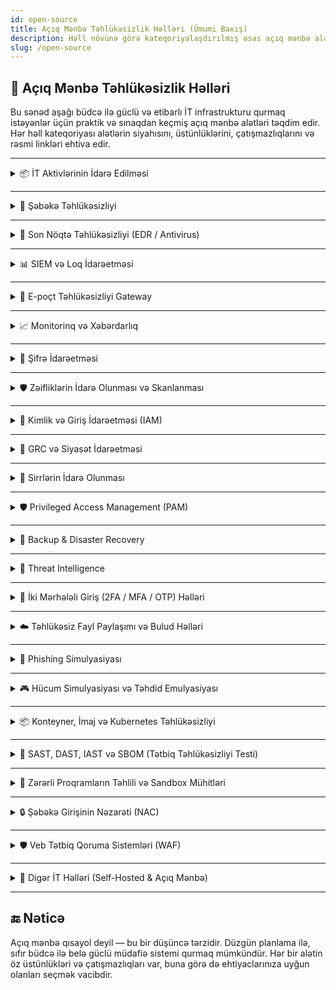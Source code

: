 ```yaml
---
id: open-source
title: Açıq Mənbə Təhlükəsizlik Həlləri (Ümumi Baxış)
description: Həll növünə görə kateqoriyalaşdırılmış əsas açıq mənbə alətlərin siyahısı (gizlənə bilən bölmələrlə).
slug: /open-source
---
```


## 🧩 Açıq Mənbə Təhlükəsizlik Həlləri

Bu sənəd aşağı büdcə ilə güclü və etibarlı İT infrastrukturu qurmaq istəyənlər üçün praktik və sınaqdan keçmiş açıq mənbə alətləri təqdim edir. 
Hər həll kateqoriyası alətlərin siyahısını, üstünlüklərini, çatışmazlıqlarını və rəsmi linkləri ehtiva edir.


---

<details>
<summary>📦 İT Aktivlərinin İdarə Edilməsi</summary>

Avadanlıq, proqram təminatı, lisenziyalar və infrastruktur aktivlərini izləmək üçün alətlər.

### 🥇 1. **GLPI**
> Əhatəli İT aktiv və xidmət idarəetmə platforması.

- ✅ **Üstünlüklər**:
  - Tam ITIL dəstəyi (İnsident, Dəyişiklik, Problem idarəetməsi)
  - Pluginlərlə genişlənə bilir (LDAP, monitorinq, inventar agentləri)
  - Daxili tiket sistemi və CMDB mövcuddur
- ❌ **Çatışmazlıqlar**:
  - İstifadəçi interfeysi bir qədər köhnə görünə bilər
  - İlkin quraşdırma çətin ola bilər
- 🔗 [https://glpi-project.org](https://glpi-project.org)

---

### 🥈 2. **Snipe-IT**
> Yüngül və istifadəçi dostu inventar idarəetmə aləti.

- ✅ **Üstünlüklər**:
  - Müasir və intuitiv interfeys
  - Aktivlərin, lisenziyaların, təhvil-təslimin izlənməsi
  - Kiçik İT komandaları üçün idealdır
- ❌ **Çatışmazlıqlar**:
  - Daxili CMDB funksionallığı yoxdur
  - GLPI ilə müqayisədə məhdud inteqrasiyalar
- 🔗 [https://snipeitapp.com](https://snipeitapp.com)  
  [GitHub Repo](https://github.com/snipe/snipe-it)

---

### 🥉 3. **NetBox**
> Şəbəkələr, rack-lar və IP sahəsinin idarə olunması üçün DCIM vasitəsi.

- ✅ **Üstünlüklər**:
  - Data mərkəzi və şəbəkə infrastrukturunun xəritələndirilməsi üçün idealdır
  - Avtomatlaşdırma üçün güclü REST API
  - IP-lər, VLAN-lar, rack-lar və kabellərin izlənməsi
- ❌ **Çatışmazlıqlar**:
  - Noutbuklar kimi son istifadəçi cihazlarının izlənməsi üçün nəzərdə tutulmayıb
  - Ənənəvi İT-dən çox DevOps/NOC komandalarına uyğundur
- 🔗 [https://netbox.dev](https://netbox.dev)  
  [GitHub Repo](https://github.com/netbox-community/netbox)

</details>

---

<details>
<summary>📡 Şəbəkə Təhlükəsizliyi</summary>

Şəbəkə infrastrukturunu izləmək, filtrləmək və qorumaq üçün alətlər.

### 🥇 1. **OPNsense / pfSense**
> Korporativ səviyyəli funksiyalara malik açıq mənbə firewall və marşrutlaşdırıcı platformaları.

- ✅ **Üstünlüklər**:
  - Tam funksional firewall, IDS/IPS (Suricata), VPN, DHCP, DNS
  - Veb əsaslı idarəetmə paneli, istifadəsi asandır
  - Plugin ekosistemi (ntopng, HAProxy, Sensei və s.)
- ❌ **Çatışmazlıqlar**:
  - Ayrı hardware və ya VM tələb edir
  - Çox kiçik mühitlər üçün artıq ola bilər
- 🔗 [https://opnsense.org](https://opnsense.org)  
  [https://www.pfsense.org](https://www.pfsense.org)

---

### 🥈 2. **Suricata**
> Dərin paket yoxlaması ilə güclü və sürətli IDS/IPS mühərriki.

- ✅ **Üstünlüklər**:
  - Real vaxtda hücum aşkarlanması və qarşısının alınması
  - İmza və anomaliya əsaslı analiz
  - Müstəqil işləyə və ya digər platformalara inteqrasiya oluna bilər (məsələn, OPNsense)
- ❌ **Çatışmazlıqlar**:
  - Əsasən CLI ilə idarə olunur, konfiqurasiya tələb edir
  - Çox sayda loq yaradır – əlavə loq menecmenti tələb edir
- 🔗 [https://suricata.io](https://suricata.io)

---

### 🥉 3. **Zeek (əvvəllər Bro)**
> Qabaqcıl şəbəkə trafik analiz çərçivəsi.

- ✅ **Üstünlüklər**:
  - Protokol səviyyəsində loqlaşdırma və forensik təhlil üçün əladır
  - Akademik və SOC mühitlərində geniş istifadə olunur
  - Ssenari əsaslı genişləndirmə imkanı
- ❌ **Çatışmazlıqlar**:
  - Öyrənməsi çətindir
  - Tam funksional firewall və ya IPS deyil
- 🔗 [https://zeek.org](https://zeek.org)

---

### 🏅 4. **Snort**
> Ən köhnə və populyar şəbəkə əsaslı IDS/IPS sistemlərindən biri.

- ✅ **Üstünlüklər**:
  - Cisco Talos tərəfindən dəstəklənən geniş qayda bazası
  - IDS və ya inline IPS rejimində işləyə bilər
  - Geniş icma dəstəyi və inteqrasiya imkanları
- ❌ **Çatışmazlıqlar**:
  - Multithreading baxımından Suricata qədər güclü deyil
  - Konfiqurasiya və qayda idarəetməsi üçün əlavə səy tələb olunur
- 🔗 [https://www.snort.org](https://www.snort.org)

</details>

---

<details>
<summary>🔐 Son Nöqtə Təhlükəsizliyi (EDR / Antivirus)</summary>

Windows və Linux sistemlərində son nöqtə təhdidlərini izləmək, aşkarlamaq və cavablandırmaq üçün vasitələr.

### 🥇 1. **Wazuh**
> Son nöqtə təhlükəsizliyi və uyğunluq üçün açıq mənbə XDR və SIEM agenti.

- ✅ **Üstünlüklər**:
  - Real vaxtda loq toplanması və anomaliya aşkarlanması
  - Fayl bütövlüyünün izlənməsi (FIM), rootkit aşkarlanması və zəiflik analizi
  - Windows, Linux və macOS sistemləri ilə işləyir
- ❌ **Çatışmazlıqlar**:
  - Tam yığın quraşdırması çətindir (ELK backend istifadə edir)
  - Səs-küyü azaltmaq üçün incə tənzimləmə lazımdır
- 🔗 [https://wazuh.com](https://wazuh.com)

---

### 🥈 2. **OSSEC+**
> Maşın öyrənməsi və threat intelligence ilə təkmilləşdirilmiş OSSEC versiyası.

- ✅ **Üstünlüklər**:
  - ML mühərriki, PKI şifrələmə, ELK inteqrasiyası
  - Real vaxtlı təhdid paylaşımı
  - FIM, zərərli proqram aşkarlanması, aktiv cavab və uyğunluq auditi
- ❌ **Çatışmazlıqlar**:
  - Xüsusiyyətlərə giriş üçün qeydiyyat tələb olunur
  - Wazuh qədər geniş icma dəstəyi yoxdur
- 🔗 [https://www.atomicorp.com/products/ossec/](https://www.atomicorp.com/products/ossec/)

---

### 🥉 3. **OSSEC**
> Yüngül, host əsaslı hücum aşkarlama sistemi (HIDS).

- ✅ **Üstünlüklər**:
  - Fayl bütövlüyünün yoxlanması, loq analizi, rootkit aşkarlanması
  - Linux, Windows, BSD sistemlərində işləyir
  - Çox yüngül və sabitdir
- ❌ **Çatışmazlıqlar**:
  - Quraşdırılmış veb interfeysi yoxdur
  - Təhdid paylaşımı və ML funksiyaları yoxdur
- 🔗 [https://www.ossec.net](https://www.ossec.net)

</details>


---


<details>
<summary>📊 SIEM və Loq İdarəetməsi</summary>

Loqların toplanması, analizi və təhlükəsizlik/uyğunluq məqsədilə cavablandırılması üçün həllər.

### 🥇 1. **ELK Yığını (Elasticsearch, Logstash, Kibana)**
> Mərkəzləşdirilmiş loq idarəetməsi və SIEM üçün sənaye standartı olan açıq mənbə yığım.

- ✅ **Üstünlüklər**:
  - Güclü axtarış, filtr və vizuallaşdırma imkanları (Kibana)
  - Logstash və Beats ilə çevik loq toplama və emal
  - Təhlükəsizlik əməliyyat mərkəzlərində (SOC) geniş istifadə olunur
- ❌ **Çatışmazlıqlar**:
  - Resurs tələbkardır (rahat işləməsi üçün 8GB+ RAM lazımdır)
  - Böyük loq həcmləri üçün tənzimləmə və miqyaslama tələb edir
- 🔗 [https://www.elastic.co/what-is/elk-stack](https://www.elastic.co/what-is/elk-stack)

---

### 🥈 2. **Wazuh**
> ELK yığını əsasında qurulmuş açıq mənbə XDR və SIEM platforması.

- ✅ **Üstünlüklər**:
  - Mərkəzləşdirilmiş loq toplanması, analizi və xəbərdarlıqlar
  - Hazır tablolardan, qaydalardan və təhlükə aşkarlanmasından ibarətdir
  - Endpoint monitorinqi ilə SIEM funksionallığını birləşdirir
- ❌ **Çatışmazlıqlar**:
  - Elasticsearch backend tələb edir (resurs baxımından ağır)
  - Qayda tənzimləməsi və yalnış pozitivlərlə işləmə tələb edir
- 🔗 [https://wazuh.com](https://wazuh.com)

---

### 🥉 3. **OSSEC+**
> ELK, maşın öyrənməsi və təhdid paylaşımı ilə təkmilləşdirilmiş OSSEC versiyası.

- ✅ **Üstünlüklər**:
  - Anomaliya aşkarlanması üçün ML (maşın öyrənməsi)
  - Real vaxtlı təhlükə paylaşımı
  - ELK yığını, PKI şifrələmə və FIM daxildir
- ❌ **Çatışmazlıqlar**:
  - OSSEC+ xüsusiyyətlərinə çıxış üçün qeydiyyat tələb olunur
  - Wazuh və ya ELK qədər geniş icması yoxdur
- 🔗 [https://www.atomicorp.com/products/ossec/](https://www.atomicorp.com/products/ossec/)

</details>


---
<details>
<summary>📩 E-poçt Təhlükəsizliyi Gateway</summary>

Spam, phishing və zərərli proqramlara qarşı daxil olan/çıxan e-poçt trafikini qorumaq üçün həllər.

### 🥇 1. **Rspamd**
> Yüksək performanslı spam filtrləmə sistemi, e-poçt gateway kimi istifadə oluna bilər.

- ✅ **Üstünlüklər**:
  - Sürətli və yüngül (C dili ilə yazılıb, asinxron işləyir)
  - DNSBL, SPF, DKIM, DMARC, fuzzy uyğunluq dəstəyi
  - Veb interfeysi və Redis dəstəyi
- ❌ **Çatışmazlıqlar**:
  - Xarici MTA inteqrasiyası tələb edir (məsələn, Postfix)
  - Genişləndirilmiş konfiqurasiya mürəkkəb ola bilər
- 🔗 [https://rspamd.com](https://rspamd.com)

---

### 🥈 2. **Mailcow**
> Spam və virus əleyhinə funksiyalarla tam e-poçt server paketi. Postfix, Dovecot, Rspamd və ClamAV dəstəyi mövcuddur.

- ✅ **Üstünlüklər**:
  - Hər şey daxil mail server + təhlükəsizlik yığını
  - Docker əsaslı, asan yerləşdirmə
  - Veb interfeys, Let's Encrypt, 2FA dəstəyi
- ❌ **Çatışmazlıqlar**:
  - Sadəcə gateway deyil, tam mail serverdir
  - Ayrı alətlərə nisbətən daha ağırdır
- 🔗 [https://mailcow.email](https://mailcow.email)

---

### 🥉 3. **Proxmox Mail Gateway**
> Korporativ səviyyəli e-poçt təhlükəsizliyi cihazı (açıq mənbə versiyası mövcuddur).

- ✅ **Üstünlüklər**:
  - Güclü veb interfeys (GUI)
  - SpamAssassin və ClamAV inteqrasiyası
  - Qayda əsaslı filtrləmə və karantin funksiyası
- ❌ **Çatışmazlıqlar**:
  - Açıq mənbə versiyası bəzi kommersiya funksiyalarını əhatə etmir
  - Ayrı SMTP infrastrukturuna ehtiyac var
- 🔗 [https://www.proxmox.com/en/proxmox-mail-gateway](https://www.proxmox.com/en/proxmox-mail-gateway)

</details>

---

<details>
<summary>📈 Monitorinq və Xəbərdarlıq</summary>

İnfrastrukturun monitorinqi, sistem sağlamlığının təhlili və real vaxt xəbərdarlıqları üçün ən yaxşı açıq mənbə vasitələr.

### 🥇 1. **Zabbix**
> Korporativ səviyyəli tam monitorinq platforması.

- ✅ **Üstünlüklər**:
  - Serverlər, şəbəkə cihazları, VM-lər və xidmətlərin monitorinqi
  - SNMP, traps, agent və agentsiz monitorinq dəstəyi
  - Qarmaşıq xəbərdarlıq qaydaları və eskalasiya funksiyaları
- ❌ **Çatışmazlıqlar**:
  - İlkin quraşdırma və konfiqurasiya mürəkkəbdir
  - UI daha müasir alətlərlə müqayisədə köhnəlmiş görünə bilər
- 🔗 [https://www.zabbix.com](https://www.zabbix.com)

---

### 🥈 2. **Prometheus + Grafana**
> Bulud-native metrik əsaslı monitorinq, zəngin dashboard və xəbərdarlıqlar.

- ✅ **Üstünlüklər**:
  - Güclü PromQL sorğu dili
  - Grafana ilə fərdi dashboardlar yaratmaq
  - Alertmanager ilə çevik bildirişlər
- ❌ **Çatışmazlıqlar**:
  - Yalnız zaman seriyalı metriklərə fokuslanıb (loq yoxdur)
  - Prometheus arxitekturasını başa düşmək tələb olunur
- 🔗 [https://prometheus.io](https://prometheus.io)  
  [https://grafana.com](https://grafana.com)

---

### 🥉 3. **Uptime Kuma**
> Sadə, öz host edilə bilən uptime monitorinq aləti və xəbərdarlıqlar.

- ✅ **Üstünlüklər**:
  - Asan quraşdırma (Docker və ya standalone)
  - Telegram, Slack, Discord, Email və s. bildirişlər
  - HTTP(s), TCP, DNS, Ping (ICMP) dəstəyi
- ❌ **Çatışmazlıqlar**:
  - Yalnız əlçatanlığı yoxlayır, sistem metrikləri yoxdur
  - Zabbix/Prometheus ilə müqayisədə məhdud inteqrasiyalar
- 🔗 [https://github.com/louislam/uptime-kuma](https://github.com/louislam/uptime-kuma)

</details>


---


<details>
<summary>🔐 Şifrə İdarəetməsi</summary>

Şifrələrin, API açarlarının və gizli məlumatların təhlükəsiz saxlanması və idarə olunması üçün açıq mənbə vasitələr — fərdi və təşkilati istifadə üçün host edilə bilən həllər.

### 🥇 1. **Vaultwarden** (Bitwarden ilə uyğun)
> Rəsmi Bitwarden müştəriləri ilə uyğun olan yüngül, öz host edilə bilən şifrə serveri.

- ✅ **Üstünlüklər**:
  - Brauzer/mobil tətbiqləri, təşkilatlar, vault-ları dəstəkləyir
  - Minimum resurs istifadəsi, Docker ilə quraşdırılır
  - 2FA, TOTP, admin paneli, istifadəçi/qrup dəstəyi
- ❌ **Çatışmazlıqlar**:
  - İcma tərəfindən idarə olunur, rəsmi dəstək yoxdur
  - Bitwarden-in bəzi premium funksiyaları yoxdur
- 🔗 [https://github.com/dani-garcia/vaultwarden](https://github.com/dani-garcia/vaultwarden)

---

### 🥈 2. **Passbolt**
> Əməkdaşlıq və paylaşım üçün qurulmuş GPG əsaslı komandalar üçün şifrə meneceri.

- ✅ **Üstünlüklər**:
  - Komanda əsaslı istifadə üçün nəzərdə tutulub
  - Təhlükəsiz GPG şifrələmə
  - Brauzer uzantısı, istifadəçi/qrup rolları, audit jurnalları
- ❌ **Çatışmazlıqlar**:
  - Quraşdırma mürəkkəbdir (PHP + GPG + MySQL)
  - Mobil və offline giriş hələ məhduddur
- 🔗 [https://www.passbolt.com](https://www.passbolt.com)

---

### 🥉 3. **Psono**
> Güclü API dəstəyi və şifrələmə ilə korporativ səviyyəli şifrə meneceri.

- ✅ **Üstünlüklər**:
  - Çoxistifadəçi, çoxtenantlı, şifrəli paylaşım
  - LDAP, REST API, Docker əsaslı yerləşdirmə
  - Fayl sirrləri və giriş nəzarəti dəstəyi
- ❌ **Çatışmazlıqlar**:
  - İstifadəçi interfeysi digər alətlərlə müqayisədə daha az intuitivdir
  - Korporativ funksiyalar üçün lisenziya tələb oluna bilər
- 🔗 [https://psono.com](https://psono.com)

</details>

---

<details>
<summary>🛡️ Zəifliklərin İdarə Olunması və Skanlanması</summary>

İnfrastruktur, son nöqtələr və veb tətbiqlərdəki zəiflikləri aşkarlamaq, qiymətləndirmək və idarə etmək üçün vasitələr.

---

### 🥇 1. **OpenVAS / Greenbone Community Edition**
> Greenbone tərəfindən dəstəklənən ən tam açıq mənbə zəiflik skanerlərindən biri.

- ✅ **Üstünlüklər**:
  - 100K+ zəiflik testlərini ehtiva edən böyük test bazası
  - Tam infrastruktur skanlaması (serverlər, routerlər, şəbəkə cihazları)
  - Veb əsaslı dashboard (GVM), rol əsaslı giriş nəzarəti
  - Mütəmadi yenilənmələr və skan siyasətlərinin fərdiləşdirilməsi
- ❌ **Çatışmazlıqlar**:
  - Quraşdırması mürəkkəbdir, xüsusilə Debian olmayan sistemlərdə
  - Yaxşı hardware resursları tələb edir
  - Veb tətbiq skanlaması məhduddur
- 🔗 [https://www.greenbone.net/en/community-edition](https://www.greenbone.net/en/community-edition)

---

### 🥈 2. **Nessus Essentials**
> Tenable tərəfindən hazırlanmış populyar zəiflik skaneri — 16 IP-yə qədər pulsuz.

- ✅ **Üstünlüklər**:
  - İntuitiv GUI və istifadəsi asandır
  - Plugin yenilənmələri (CVE, CVSS, risk balları)
  - Çoxsaylı skan şablonları (xarici, veb, uyğunluq və s.)
  - Kiçik mühitlər və təlim laboratoriyaları üçün idealdır
- ❌ **Çatışmazlıqlar**:
  - Tam açıq mənbə deyil (qapalı kodlu pulsuz versiyadır)
  - Essentials versiyasından istifadə üçün qeydiyyat tələb olunur
- 🔗 [https://www.tenable.com/products/nessus/nessus-essentials](https://www.tenable.com/products/nessus/nessus-essentials)

---

### 🥉 3. **Faraday Community Edition**
> Çoxsaylı skanerlərin nəticələrini toplayan zəiflik idarəetmə platforması.

- ✅ **Üstünlüklər**:
  - OpenVAS, Nmap, Burp, Nikto və s. nəticələri mərkəzləşdirir
  - Risk əsaslı dashboard-lar və tagging sistemi
  - Tapıntıların izlənməsi və düzəldilməsi üçün komandalar üçün uyğundur
- ❌ **Çatışmazlıqlar**:
  - Community versiyasında hesabat və avtomatlaşdırma yoxdur
  - Sadə skanerlərlə müqayisədə daha ağırdır
- 🔗 [https://github.com/infobyte/faraday](https://github.com/infobyte/faraday)

---

### 🌐 4. **OWASP ZAP (Zed Attack Proxy)**
> Veb tətbiqlər üçün tam funksiyalı dinamik təhlükəsizlik test aləti (DAST).

- ✅ **Üstünlüklər**:
  - Proxy əsaslı veb tətbiq skanlaması
  - XSS, SQLi, CSRF, təhlükəli başlıqlar və s. aşkarlanması
  - Aktiv/passiv skan rejimi, fuzzing və spidering funksiyası
- ❌ **Çatışmazlıqlar**:
  - Yalnız veb hədəflər üçün uyğundur (infrastruktur deyil)
  - Ən yaxşı nəticə üçün əllə konfiqurasiya tələb oluna bilər
- 🔗 [https://www.zaproxy.org](https://www.zaproxy.org)

---

### ⚡ 5. **Nuclei**
> YAML şablonları ilə ildırım sürətli veb skanlama çərçivəsi.

- ✅ **Üstünlüklər**:
  - Bug bounty və avtomatlaşdırma (CI/CD) üçün idealdır
  - CVE, səhv konfiqurasiya, takeover və s. üçün böyük şablon kitabxanası
  - Asanlıqla fərdiləşdirilə və CLI ilə skriptləşdirilə bilər
- ❌ **Çatışmazlıqlar**:
  - GUI yoxdur
  - İnfrastruktur və OS zəifliklərini skan etmir
- 🔗 [https://github.com/projectdiscovery/nuclei](https://github.com/projectdiscovery/nuclei)

---

### 🧪 6. **Nikto**
> Tanınmış problemlər və səhv konfiqurasiyalar üçün yüngül veb server skaneri.

- ✅ **Üstünlüklər**:
  - Hər Linux sistemində asanlıqla işləyir
  - Köhnəlmiş server proqram təminatı, təhlükəli fayllar, zəif başlıqlar aşkarlanır
- ❌ **Çatışmazlıqlar**:
  - Köhnə interfeys, dashboard yoxdur
  - Yeni alətlərlə müqayisədə daha çox yanlış pozitiv verir
- 🔗 [https://github.com/sullo/nikto](https://github.com/sullo/nikto)

---

### 🧠 7. **OWASP Amass**
> Aktivlərin aşkar edilməsi və xarici hücum səthinin xəritələndirilməsi vasitəsi.

- ✅ **Üstünlüklər**:
  - Subdomain tapılması, DNS bruteforce, passiv rekonstruksiya
  - Qrafik çıxış və inteqrasiyalarla uyğunluq
- ❌ **Çatışmazlıqlar**:
  - Zəiflikləri skanlamır — yalnız aktivləri aşkarlayır
  - Yalnız CLI əsaslıdır
- 🔗 [https://owasp.org/www-project-amass](https://owasp.org/www-project-amass)

</details>


---


<details>
<summary>🔐 Kimlik və Giriş İdarəetməsi (IAM)</summary>

Doğrulama (authentication), SSO və təhlükəsiz identifikasiya prosesləri üçün istifadə olunan açıq mənbə kimlik təminatçıları və giriş idarəetmə alətləri.

### 🥇 1. **Keycloak**
> Red Hat tərəfindən hazırlanmış korporativ səviyyəli IAM platforması.

- ✅ **Üstünlüklər**:
  - SSO, OAuth2, OpenID Connect, LDAP, SCIM, MFA tam dəstəyi
  - RBAC, müştəri tətbiq idarəetməsi, identifikasiya ötürməsi (brokering)
  - Admin interfeysi və CLI alətləri mövcuddur
- ❌ **Çatışmazlıqlar**:
  - Ağır sistemdir (Java əsaslı), quraşdırması mürəkkəbdir
  - Kiçik miqyaslı istifadə üçün həddən artıq ola bilər
- 🔗 [https://www.keycloak.org](https://www.keycloak.org)

---

### 🥈 2. **Authentik**
> Python ilə yazılmış yüngül və müasir IAM platforması.

- ✅ **Üstünlüklər**:
  - OAuth2, SAML, LDAP, SCIM, WebAuthn dəstəyi
  - Təmiz admin interfeysi, Docker ilə asan quraşdırma
  - Öz host edilən mühitlər və komandalar üçün əladır
- ❌ **Çatışmazlıqlar**:
  - Keycloak ilə müqayisədə daha kiçik ekosistemə malikdir
  - İrəli səviyyəli istifadələrdə daha az detallı nəzarət
- 🔗 [https://goauthentik.io](https://goauthentik.io)

---

### 🥉 3. **Ory Stack** (Kratos, Hydra, Keto)
> API-yönümlü modulyar IAM çərçivəsi.

- ✅ **Üstünlüklər**:
  - Ayrı-ayrı komponentlər: Identity (Kratos), OAuth2 (Hydra), RBAC (Keto)
  - Ölçülə biləndir, mikroxidmətlər və UI-siz (headless) tətbiqlər üçün uyğundur
  - Go ilə yazılıb, müasir REST API-ləri ilə təmin olunub
- ❌ **Çatışmazlıqlar**:
  - Öyrənmək çətindir
  - Daxili UI yoxdur (yalnız headless rejim)
- 🔗 [https://www.ory.sh](https://www.ory.sh)

</details>

---

<details>
<summary>🧭 GRC və Siyasət İdarəetməsi</summary>

Təşkilatların idarəetmə, risk qiymətləndirmələri, uyğunluq tələbləri və təhlükəsizlik siyasətlərini idarə etməsinə kömək edən açıq mənbə vasitələr.

### 🥇 1. **CISO Assistant (Community Edition)**
> 80-dən çox çərçivəni dəstəkləyən əhatəli GRC platforması.

- ✅ **Üstünlüklər**:
  - Risk, AppSec, Uyğunluq/Audit İdarəetməsi və Məxfilik sahələrini əhatə edir
  - NIST CSF, ISO 27001, SOC2, CIS, PCI DSS, GDPR, HIPAA və s. çərçivələri dəstəkləyir
  - Avtomatik xəritələmə, çoxdilli dəstək, müasir UI
  - Django və SvelteKit ilə qurulub; Docker ilə yerləşdirmə
- ❌ **Çatışmazlıqlar**:
  - Bəzi təkmil funksiyalar yalnız kommersiya versiyalarında mövcuddur
  - Yeni başlayanlar üçün öyrənməsi çətin ola bilər
- 🔗 [https://github.com/intuitem/ciso-assistant-community](https://github.com/intuitem/ciso-assistant-community)

---

### 🥈 2. **Eramba (Community Edition)**
> Pulsuz community versiyası olan korporativ səviyyəli GRC platforması.

- ✅ **Üstünlüklər**:
  - Risk qiymətləndirməsi, siyasət nəzərdən keçirmə, uyğunluq xəritələndirməsi
  - Audit prosesləri, maarifləndirmə proqramları
  - Fərdi nəzarətlər və hesabatlar
- ❌ **Çatışmazlıqlar**:
  - Community versiyada bəzi avtomatlaşdırma funksiyaları yoxdur
  - İstifadəçi interfeysi bir qədər köhnədir
- 🔗 [https://www.eramba.org](https://www.eramba.org)

---

### 🥉 3. **OpenGRC / OpenControl**
> Nəzarətlərin və uyğunluğun sənədləşdirilməsi üçün yüngül çərçivə.

- ✅ **Üstünlüklər**:
  - Markdown/YAML əsaslı sənədləşdirmə
  - Versiya nəzarəti (Git) ilə yaxşı inteqrasiya olunur
  - Müasir DevSecOps proseslərində istifadə olunur
- ❌ **Çatışmazlıqlar**:
  - Tam platforma və ya dashboard deyil
  - UI yoxdur — əsasən mühəndis və uyğunluq komandaları üçün nəzərdə tutulub
- 🔗 [https://open-control.org](https://open-control.org)

---

### 🏅 4. **Gapps**
> Müxtəlif çərçivələrə qarşı uyğunluq üzrə irəliləyişin izlənməsinə fokuslanan təhlükəsizlik platforması.

- ✅ **Üstünlüklər**:
  - SOC2, NIST CSF, ISO27001, HIPAA və s. çərçivələrini dəstəkləyir
  - Nəzarət izləmə, siyasət idarəetməsi və vendor sorğuları funksiyaları
  - Docker əsaslı yerləşdirmə, istifadəçi dostu interfeys
- ❌ **Çatışmazlıqlar**:
  - Hal-hazırda Alpha mərhələsindədir — istehsalatda istifadə üçün tövsiyə olunmur
  - Digər vasitələrlə müqayisədə icma dəstəyi azdır
- 🔗 [https://github.com/bmarsh9/gapps](https://github.com/bmarsh9/gapps)

</details>

---

<details>
<summary>🔐 Sirrlərin İdarə Olunması</summary>

İnfrastruktur, DevOps və istehsal mühitlərində şifrə, API açarı, sertifikat kimi gizli məlumatların təhlükəsiz saxlanması, idarə olunması və əldə edilməsi üçün vasitələr.

### 🥇 1. **HashiCorp Vault**
> Ətraflı giriş nəzarəti ilə sirrlərin saxlanması və əldə olunması üçün sənaye standartı vasitə.

- ✅ **Üstünlüklər**:
  - Dinamik sirrlər, icarələr, geri çağırma funksiyaları
  - Kimlik əsaslı giriş, audit jurnalları
  - K/V, AWS, verilənlər bazaları, SSH sirrləri dəstəklənir
  - CLI, API və UI mövcuddur
- ❌ **Çatışmazlıqlar**:
  - İlkin quraşdırma mürəkkəbdir
  - Yaxşı infrastruktur planlaşdırması tələb olunur
- 🔗 [https://www.vaultproject.io](https://www.vaultproject.io)

---

### 🥈 2. **Infisical**
> Müasir interfeysli və developer dostu açıq mənbə sirr idarəetmə platforması.

- ✅ **Üstünlüklər**:
  - Sirrlərin versiyalaşdırılması, rotasiyası və zaman nöqtəsi üzrə bərpası
  - GitHub, Vercel, AWS, Terraform, Ansible ilə inteqrasiya
  - Kubernetes operatoru və CLI dəstəyi
  - Daxili PKI və SSH sertifikat idarəetməsi
  - Öz host edilə bilən, MIT lisenziyası ilə
- ❌ **Çatışmazlıqlar**:
  - Bəzi enterprise funksiyalar ödənişlidir
- 🔗 [https://infisical.com](https://infisical.com)

---

### 🥉 3. **CyberArk Conjur (Open Source)**
> DevOps və konteyner mühitləri üçün nəzərdə tutulmuş korporativ səviyyəli sirr meneceri.

- ✅ **Üstünlüklər**:
  - Ətraflı RBAC və siyasət nəzarəti
  - Güclü Kubernetes və CI/CD inteqrasiyası
  - REST API-lər və təhlükəsiz auditi dəstəkləyir
- ❌ **Çatışmazlıqlar**:
  - Sənədləşdirməsi həcmli və qarışıq ola bilər
  - Aktiv icması var, lakin Vault qədər deyil
- 🔗 [https://www.conjur.org](https://www.conjur.org)

</details>


---


<details>
<summary>🛡️ Privileged Access Management (PAM)</summary>

Privileged Access Management (PAM) tools are designed to control, monitor, and audit the access of users with elevated (admin/root) privileges. These tools help reduce attack surface, enforce access control, and meet compliance requirements.

---

### 🥇 1. **Teleport**
> Modern, open-source Zero Trust PAM for SSH, Kubernetes, RDP, and databases.

- ✅ **Pros**:
  - Role-based access (RBAC), session recording, audit logs
  - Supports certificate-based short-lived access tokens
  - Works with Kubernetes, DBs, apps, SSH/RDP
  - SSO integration (OIDC, SAML, GitHub, Okta, etc.)
- ❌ **Cons**:
  - Some enterprise features are paid
  - Requires infrastructure planning
- 🔗 [https://goteleport.com](https://goteleport.com)

---

### 🥈 2. **JumpServer**
> Fully open-source PAM platform built for enterprise environments.

- ✅ **Pros**:
  - Supports SSH, RDP, K8s, DB, WebApps
  - Web UI for access requests, session recording, and auditing
  - LDAP/AD integration, RBAC, MFA, and asset management
- ❌ **Cons**:
  - UI is mostly in Chinese by default (can be translated)
  - Heavier setup compared to lightweight solutions
- 🔗 [https://www.jumpserver.org](https://www.jumpserver.org)

---

### 🥉 3. **Pritunl Zero**
> Zero Trust Access Gateway with focus on SSH and web apps.

- ✅ **Pros**:
  - Simple reverse proxy model with strong authentication
  - Certificate-based SSH access with web login approval
  - LDAP and SSO integration support
- ❌ **Cons**:
  - Less feature-rich compared to full PAM platforms
  - Mainly focused on HTTP and SSH, lacks full vault or session granularity
- 🔗 [https://pritunl.com/zero](https://pritunl.com/zero)

</details>


---


<details>
<summary>💾 Backup & Disaster Recovery</summary>

Open-source tools to back up data, systems, and virtual environments securely with options for incremental backups, deduplication, and remote/offsite recovery.

---

### 🥇 1. **UrBackup**
> Client/Server-based easy-to-use backup system for images and files.

- ✅ **Pros**:
  - Supports both **image-level** and **file-level** backups
  - Web interface for managing clients and scheduling
  - Works on Windows, Linux, macOS
  - Incremental backups, deduplication, compression
- ❌ **Cons**:
  - Not designed for enterprise multi-tenant environments
- 🔗 [https://www.urbackup.org](https://www.urbackup.org)

---

### 🥈 2. **BorgBackup (Borg)**
> Deduplicating, encrypted backup program for Linux/Unix systems.

- ✅ **Pros**:
  - Secure backups with built-in encryption
  - Excellent deduplication and compression
  - CLI-driven, great for scripting and automation
- ❌ **Cons**:
  - No native web UI (community-built frontends available)
  - Focused mainly on advanced users (DevOps, sysadmins)
- 🔗 [https://www.borgbackup.org](https://www.borgbackup.org)

---

### 🥉 3. **Restic**
> Fast, secure, and efficient backup tool written in Go.

- ✅ **Pros**:
  - Cross-platform support (Linux, macOS, Windows)
  - Snapshot-based, versioned backups
  - Encrypted, deduplicated, simple CLI
- ❌ **Cons**:
  - Does not support image/system-level backups (file-level only)
- 🔗 [https://restic.net](https://restic.net)

</details>


---


<details>
<summary>🧠 Threat Intelligence</summary>

Open-source threat intelligence platforms help collect, analyze, and share indicators of compromise (IOCs), threat actor data, and TTPs (Tactics, Techniques, and Procedures). These tools improve situational awareness and enable proactive defense.

---

### 🥇 1. **OpenCTI**
> Cyber threat intelligence platform with structured data, ATT&CK support, and API-driven automation.

- ✅ **Pros**:
  - Full support for **MITRE ATT&CK** framework
  - Advanced data modeling and relationship mapping
  - REST API and connector-based architecture for automation
  - Supports STIX 2.1 and TAXII protocols
- ❌ **Cons**:
  - Complex deployment (requires Elasticsearch, Redis, RabbitMQ)
  - Can be resource-intensive
- 🔗 [https://www.opencti.io](https://www.opencti.io)

---

### 🥈 2. **MISP (Malware Information Sharing Platform)**
> Open-source platform to share, store, and correlate IOCs and threat information.

- ✅ **Pros**:
  - Built-in support for **IOC correlation and enrichment**
  - Extensive sharing capabilities (MISP-to-MISP sync)
  - Community-driven with many integrations (OSINT feeds, etc.)
- ❌ **Cons**:
  - UI is less modern compared to newer platforms
  - Configuration may be time-consuming for advanced use cases
- 🔗 [https://www.misp-project.org](https://www.misp-project.org)

---

### 🥉 3. **YETI (Your Everyday Threat Intelligence)**
> Lightweight threat intelligence platform to track indicators, actors, and malware.

- ✅ **Pros**:
  - Easy to deploy and manage
  - Includes integrations for enrichment (e.g., VirusTotal, MISP)
  - Visualizes relationships between observables and threats
- ❌ **Cons**:
  - Smaller community and slower development
  - Fewer enterprise features compared to OpenCTI or MISP
- 🔗 [https://github.com/yeti-platform/yeti](https://github.com/yeti-platform/yeti)

</details>


---


<details>
<summary>🔐 İki Mərhələli Giriş (2FA / MFA / OTP) Həlləri</summary>

Çoxmərhələli identifikasiya (MFA) alətləri giriş təhlükəsizliyini artırmaq üçün əlavə təsdiqləmə mərhələləri tələb edir (vaxta əsaslanan OTP-lər, push bildirişlər və ya biometrik yoxlamalar). Bu açıq mənbə vasitələr tətbiqləriniz və infrastrukturunuz üçün təhlükəsiz MFA imkanları təqdim edir.

---

### 🥇 1. **Authelia**
> 2FA, SSO və təhlükəsiz giriş nəzarəti təqdim edən açıq mənbə autentifikasiya və avtorizasiya serveri.

- ✅ **Üstünlüklər**:
  - Tam funksional MFA dəstəyi (TOTP, Duo, WebAuthn)
  - NGINX, Traefik kimi reverse proxy-lərlə uyğundur
  - LDAP, SAML və OpenID Connect (OIDC) inteqrasiyası
  - İstifadəçi portalı vasitəsilə 2FA qeydiyyatı və bərpa
- ❌ **Çatışmazlıqlar**:
  - YAML əsaslı ilkin konfiqurasiya və reverse proxy tələbi
  - Daha çox DevOps və adminlər üçün uyğundur
- 🔗 [https://www.authelia.com](https://www.authelia.com)

---

### 🥈 2. **PrivacyIDEA**
> OTP tokenləri, push əsaslı MFA və müxtəlif inteqrasiyaları dəstəkləyən çevik autentifikasiya sistemi.

- ✅ **Üstünlüklər**:
  - TOTP, HOTP, U2F, Push və digər token növləri dəstəklənir
  - FreeRADIUS, SAML, LDAP və s. ilə inteqrasiya
  - Admin və istifadəçi üçün veb interfeyslər
  - Korporativ mühitlər üçün uyğundur
- ❌ **Çatışmazlıqlar**:
  - Python mühiti və əlavə komponentlər (məs. RADIUS server) tələb edir
- 🔗 [https://www.privacyidea.org](https://www.privacyidea.org)

---

### 🥉 3. **Keycloak**
> Daxili MFA dəstəyi olan identifikasiya və giriş idarəetmə həlli.

- ✅ **Üstünlüklər**:
  - TOTP əsaslı 2FA üçün daxili dəstək
  - SSO, Identity Brokering və RBAC imkanları
  - Xüsusi autentifikasiya axınları ilə genişləndirilə bilər
- ❌ **Çatışmazlıqlar**:
  - Java əsaslı, resurs tələb edən və kompleks interfeys
- 🔗 [https://www.keycloak.org](https://www.keycloak.org)

</details>

---

<details>
<summary>☁️ Təhlükəsiz Fayl Paylaşımı və Bulud Həlləri</summary>

Məxfilik, şifrələmə və təhlükəsiz əməkdaşlıq prioriteti ilə hazırlanmış açıq mənbəli fayl paylaşımı və öz hostlu bulud saxlama vasitələri. Komandalar, müəssisələr və fərdi istifadəçilər üçün uyğundur.

---

### 🥇 1. **Nextcloud**
> Uçtan-uca şifrələmə ilə öz hostlu əməkdaşlıq və fayl paylaşımı platforması.

- ✅ **Üstünlüklər**:
  - E2EE (uçtan-uca şifrələmə) ilə təhlükəsiz fayl sinxronizasiya və paylaşım
  - Təqvim, kontaktlar, çat, video zəng və sənəd redaktəsi üçün daxili tətbiqlər
  - LDAP/SSO və MFA dəstəyi
  - Güclü icma və plugin ekosistemi
- ❌ **Çatışmazlıqlar**:
  - Ölçək artımı üçün performans tənzimləməsi tələb edir
  - Böyük sistemlərdə resurs tələbkarlığı
- 🔗 [https://nextcloud.com](https://nextcloud.com)

---

### 🥈 2. **Seafile**
> Yüksək performanslı, sürət və etibarlılığa fokuslanan fayl hostinq platforması.

- ✅ **Üstünlüklər**:
  - Böyük fayl və repozitoriyalar üçün sürətli sinxronizasiya
  - Kitabxana əsaslı seçimli E2EE
  - Masaüstü, mobil və veb müştəri dəstəyi
- ❌ **Çatışmazlıqlar**:
  - Nextcloud ilə müqayisədə daha az daxili əməkdaşlıq aləti
  - Bəzi funksiyalar yalnız Pro versiyada mövcuddur
- 🔗 [https://www.seafile.com](https://www.seafile.com)

---

### 🥉 3. **OnionShare**
> Tor şəbəkəsi üzərindən anonim və təhlükəsiz fayl paylaşımı.

- ✅ **Üstünlüklər**:
  - Server tələb etmədən P2P fayl paylaşımı
  - Anonimlik üçün Tor gizli xidmətlərindən istifadə edir
  - Sadə GUI və CLI interfeysləri mövcuddur
- ❌ **Çatışmazlıqlar**:
  - Həm göndərici, həm də qəbul edən tərəf OnionShare və ya Tor istifadə etməlidir
  - Kütləvi və uzunmüddətli saxlama üçün nəzərdə tutulmayıb
- 🔗 [https://onionshare.org](https://onionshare.org)

</details>

---

<details>
<summary>🎯 Phishing Simulyasiyası</summary>

Təhlükəsizlik fərqindəliyi və phishing simulyasiyası vasitələri istifadəçiləri maarifləndirmək və real hücumlara qarşı reaksiya qabiliyyətini yoxlamaq üçün istifadə olunur. Bu açıq mənbə platformalar simulyasiya olunmuş e-poçt hücumları, hesabatlar və təlimlərlə təhlükəsizlik mədəniyyətini gücləndirir.

---

### 🥇 1. **GoPhish**
> İzləmə və hesabat imkanları ilə güclü phishing simulyasiya platforması.

- ✅ **Üstünlüklər**:
  - Realistik phishing kampaniyalarının yaradılması və göndərilməsi
  - E-poçtun açılması, kliklənməsi və məlumat daxil edilməsinin izlənməsi
  - Kampaniya idarəetməsi üçün veb interfeys
  - REST API vasitəsilə avtomatlaşdırma
- ❌ **Çatışmazlıqlar**:
  - Daxili maarifləndirmə modulları yoxdur
  - E-poçt serveri və domen konfiqurasiyası tələb edir
- 🔗 [https://getgophish.com](https://getgophish.com)

---

### 🥈 2. **King Phisher**
> Sosial mühəndislik testləri və metrik toplanması ilə phishing kampaniya aləti.

- ✅ **Üstünlüklər**:
  - Şablon e-poçtlar və veb səhifələr üçün dəstək
  - Giriş məlumatları, yer və brauzer məlumatlarının izlənməsi
  - SPF/DKIM/DMARC konfiqurasiyaları ilə inteqrasiya
- ❌ **Çatışmazlıqlar**:
  - Müştəri və server komponentləri tələb edir (Python əsaslıdır)
  - GoPhish ilə müqayisədə bir qədər mürəkkəb quraşdırma
- 🔗 [https://github.com/securestate/king-phisher](https://github.com/securestate/king-phisher)

---

### 🥉 3. **Lucy Community Edition**
> Maarifləndirmə təlimləri və phishing simulyasiyası üçün LMS xüsusiyyətlərinə malik platforma (məhdud versiyada).

- ✅ **Üstünlüklər**:
  - Phishing testlərini istifadəçi təlim modulları ilə birləşdirir
  - Şablonlar, videolar, testlər və hesabatlar
  - Təlim idarəetmə sistemi (LMS) daxilində təqdim olunur
- ❌ **Çatışmazlıqlar**:
  - Pulsuz versiyada məhdud funksiyalar (tam avtomatlaşdırma yoxdur)
  - İnterfeysi bir qədər köhnəlmişdir
- 🔗 [https://lucysecurity.com](https://lucysecurity.com)

</details>


---


<details>
<summary>🎮 Hücum Simulyasiyası və Təhdid Emulyasiyası</summary>

Bu platformalar real hücum davranışlarını simulyasiya edərək aşkar etmə, cavab və dayanıqlılığı yoxlamağa imkan verir. Red team, purple team və EDR/SIEM sistemlərinin test edilməsi üçün idealdır.

---

### 🥇 1. **Atomic Red Team**
> MITRE ATT&CK texnikalarına uyğun sadə və açıq mənbə testlər toplusu.

- ✅ **Üstünlüklər**:
  - MITRE ATT&CK texnikalarına əsaslanır
  - Agent tələb etmir – PowerShell, Bash və s. ilə icra olunur
  - YAML əsaslı – avtomatlaşdırma və fərdiləşdirmə asandır
- ❌ **Çatışmazlıqlar**:
  - Vizuallaşdırma interfeysi yoxdur (CLI və ya üçüncü tərəf inteqrasiyası tələb edir)
  - Test nəticələrini izləmək üçün əlavə loq/SIEM tələb olunur
- 🔗 [https://github.com/redcanaryco/atomic-red-team](https://github.com/redcanaryco/atomic-red-team)

---

### 🥈 2. **Caldera (MITRE tərəfindən)**
> Avtomatlaşdırılmış təhdid emulyasiya sistemi; plagin və əməliyyat dəstəyi ilə.

- ✅ **Üstünlüklər**:
  - Windows, Linux, macOS üçün agent əsaslı simulyasiya
  - Real hücum zəncirləri üçün daxili adversary profilləri
  - İstifadəçi dostu veb interfeys və REST API
- ❌ **Çatışmazlıqlar**:
  - Əməliyyat mühiti və red team bilikləri tələb edir
  - Agentlər AV/EDR sistemləri tərəfindən aşkar oluna bilər
- 🔗 [https://github.com/mitre/caldera](https://github.com/mitre/caldera)

---

### 🥉 3. **Sliver (C2 Framework)**
> Təhdid simulyasiyası üçün müasir, çoxplatformalı Command & Control çərçivəsi.

- ✅ **Üstünlüklər**:
  - HTTP/S, DNS və mTLS rabitə dəstəyi
  - Operator dostu shell, staging və payload fərdiləşdirmə
  - Red team əməkdaşlığı üçün uyğundur
- ❌ **Çatışmazlıqlar**:
  - Təhlükəsiz test üçün yüksək OpSec təcrübəsi tələb olunur
  - Düzgün evasionsuz EDR-lər tərəfindən aşkar oluna bilər
- 🔗 [https://github.com/BishopFox/sliver](https://github.com/BishopFox/sliver)

---

### 🔢 4. **APTSimulator**
> Windows üçün APT hücum davranışlarını simulyasiya edən batch skript.

- ✅ **Üstünlüklər**:
  - İcra asandır, yüngüldür, kompilyasiya tələb etmir
  - Qeydiyyat, xidmətlər və digər artefaktları simulyasiya edir
  - AV/EDR və qayda yoxlamaları üçün yararlıdır
- ❌ **Çatışmazlıqlar**:
  - Yalnız Windows dəstəyi
  - Real exploit yerinə sadəcə artefakt simulyasiyası
- 🔗 [https://github.com/NextronSystems/APTSimulator](https://github.com/NextronSystems/APTSimulator)

---

### 🔢 5. **Red Team Automation (RTA)**
> Windows əsaslı hücum simulyasiyası ilə təhlükəsizlik analitiklərinin test edilməsi çərçivəsi.

- ✅ **Üstünlüklər**:
  - Hazır skriptlərlə real hücum texnikalarını simulyasiya edir
  - Proses injection, LOLBins, perzistensiya və s. ssenarilər
  - SIEM qaydalarının (Elastic, Splunk və s.) test edilməsi üçün faydalıdır
- ❌ **Çatışmazlıqlar**:
  - Tam C2 deyil – yalnız simulyasiya üçün nəzərdə tutulub
  - Yalnız deteksiya məqsədli istifadə
- 🔗 [https://github.com/endgameinc/RTA](https://github.com/endgameinc/RTA)

---

### ⚔️ Bonus: **Digər Faydalılar**
- 🐒 **Infection Monkey** — Daxili şəbəkədə lateral hərəkət və dayanıqlılıq testi  
  🔗 [https://github.com/guardicore/monkey](https://github.com/guardicore/monkey)

- 🧪 **Prelude Operator** — Təhdid zəncirləri ilə yüngül təhdid emulyasiya aləti  
  🔗 [https://www.prelude.org](https://www.prelude.org)

</details>

---

<details>
<summary>📦 Konteyner, İmaj və Kubernetes Təhlükəsizliyi</summary>

Konteynerləşdirilmiş iş yüklərinin təhlükəsizliyi üçün bütün mərhələlərdə istifadə olunan açıq mənbə həllər: imaj hazırlığından istismar zamanı mühafizəyə və uyğunluq auditi mərhələsinə qədər.

---

#### 🔧 İstismardan Əvvəl (Pre-Deployment)
> Konteyner imajlarını yerləşdirilmədən əvvəl yoxlayın və sərtləşdirin.

- **🔍 Trivy** — Konteyner imajları, əməliyyat sistemi paketləri, IaC və mənbə kodunda zəiflikləri aşkarlayır.  
- **🛡️ Kyverno** — Təhlükəsizlik siyasətlərinin icrası (məsələn, privilegiyalı konteynerlərin bloklanması, label-lərin tələb edilməsi və s.).

---

#### 🧠 İstismar Zamanı Qorunma (Runtime Protection)
> Konteynerlər işlədiyi müddətdə təhdidləri aşkarlayın və cavab verin.

- **📉 Falco** — Kubernetes və konteyner davranışlarını real vaxtda izləyir, şübhəli sistem çağırışları əsasında xəbərdarlıq yaradır.  
- **🛑 KubeArmor** — Fayl girişi, şəbəkə əlaqələri və s. kimi icazəsiz davranışları bloklamaq üçün istismar vaxtı siyasətlərini tətbiq edir.

---

#### 📋 Uyğunluq və Postur Auditi (Compliance & Posture)
> Kubernetes mühitlərini təhlükəsizlik standartları və ən yaxşı təcrübələr baxımından yoxlayın.

- **✅ kube-bench** — CIS Kubernetes benchmark uyğunluğunu yoxlayır.  
- **🚀 Starboard** — Trivy və kube-bench kimi skanerləri Kubernetes CRD-lərinə inteqrasiya edir, davamlı görünürlük təmin edir.

</details>



---


<details>
<summary>🧪 SAST, DAST, IAST və SBOM (Tətbiq Təhlükəsizliyi Testi)</summary>

Tətbiq təhlükəsizliyini inkişaf müddəti boyunca test etmək üçün açıq mənbə alətlər — statik kod analizi, dinamik skan etmə və proqram tərkibi görünürlüğü üçün.

---

### 🔐 Statik Tətbiq Təhlükəsizlik Testi (SAST)

#### 🥇 1. **Semgrep**
> Yüngül, sürətli və developer-dostu statik kod analizatoru.

- ✅ **Üstünlüklər**:
  - YAML ilə yazılmış dilə həssas qaydalar
  - Sürətli skan və CI/CD inteqrasiyası
  - Geniş icma qayda dəsti və xüsusi qayda dəstəyi
- ❌ **Çatışmazlıqlar**:
  - Dərin tətbiq məntiqi üçün xüsusi qaydalar yazmaq tələb olunur
  - Kommersiya alətlərindəki kimi dərin təhlil yoxdur
- 🔗 [https://semgrep.dev](https://semgrep.dev)

#### 🥈 2. **SonarQube Community Edition**
> Bir neçə proqramlaşdırma dili üzrə kod keyfiyyəti və zəiflik aşkarlanması.

- ✅ **Üstünlüklər**:
  - Java, Python, JavaScript, C# və digər dilləri dəstəkləyir
  - Kod problemləri, bug-lar və əsas təhlükəsizlik zəifliklərini aşkarlayır
  - Zəngin veb paneldə nəticələrin incələnməsi
- ❌ **Çatışmazlıqlar**:
  - Təkmil təhlükəsizlik qaydaları kommersiya versiyada var
  - Böyük layihələr üçün resurs tələbkarlığı
- 🔗 [https://www.sonarqube.org](https://www.sonarqube.org)

#### 🥉 3. **CodeQL**
> GitHub Security Lab tərəfindən hazırlanmış sorğu əsaslı semantik kod analizi.

- ✅ **Üstünlüklər**:
  - QL dili ilə xüsusi sorğular yazmaq imkanı
  - GitHub Actions ilə avtomatlaşdırma inteqrasiyası
  - Kompleks məntiq zəifliklərinin aşkarlanması üçün güclü
- ❌ **Çatışmazlıqlar**:
  - QL dilini və sorğu yazmağı öyrənmək çətindir
  - Böyük kod bazaları üçün resurs baxımından ağırdır
- 🔗 [https://codeql.github.com](https://codeql.github.com)

---

### 🌐 Dinamik Tətbiq Təhlükəsizlik Testi (DAST)

#### 🥇 1. **OWASP ZAP (Zed Attack Proxy)**
> Aktiv və passiv rejimli tam funksiyalı veb tətbiq skaneri.

- ✅ **Üstünlüklər**:
  - Spidering, fuzzing, autentifikasiya və sessiya dəstəyi
  - CLI və GUI rejimləri — həm avtomatlaşdırma, həm əl ilə test üçün
  - Geniş plugin ekosistemi və aktiv icma
- ❌ **Çatışmazlıqlar**:
  - Düzgün qurulmasa yalnış pozitivlər verə bilər
  - Kompleks tətbiqlər üçün əl ilə tənzimləmə tələb edir
- 🔗 [https://www.zaproxy.org](https://www.zaproxy.org)

#### 🥈 2. **Nikto**
> Komanda sətrindən istifadə olunan yüngül veb server skaneri.

- ✅ **Üstünlüklər**:
  - Köhnəlmiş server proqramları və konfiqurasiya səhvlərini aşkarlayır
  - Sadə CLI və sürətli icra
- ❌ **Çatışmazlıqlar**:
  - Tətbiq səviyyəli zəifliklər üçün əhatəli deyil
  - Çıxışın əl ilə təhlil edilməsinə ehtiyac var
- 🔗 [https://github.com/sullo/nikto](https://github.com/sullo/nikto)

#### 🥉 3. **Arachni** (arxivləşdirilib)
> Modulyar və yüksək performanslı veb tətbiq skaneri.

- ✅ **Üstünlüklər**:
  - Brauzer simulyasiyası, sessiya idarəsi və plugin arxitekturası
  - JavaScript-lə zəngin tətbiqləri dəstəkləyir
- ❌ **Çatışmazlıqlar**:
  - Aktiv şəkildə inkişaf etdirilmir
  - Yeni sistemlərlə uyğunluq problemləri ola bilər
- 🔗 [https://github.com/Arachni/arachni](https://github.com/Arachni/arachni)

---

### ⚙️ İnteraktiv Tətbiq Təhlükəsizlik Testi (IAST)

#### 🥇 1. **AppSensor (OWASP)**
> Tətbiq içi hücum aşkarlama və real vaxt cavab sistemi.

- ✅ **Üstünlüklər**:
  - XSS, SQLi, brute-force kimi hücumları tətbiqin içindən aşkar edir
  - API inteqrasiyası ilə dil-nəzərə almayan dəstək
  - Real vaxt qayda mühərriki və konfiqurasiya edilə bilən deteksiya nöqtələri
- ❌ **Çatışmazlıqlar**:
  - Kod səviyyəsində dəyişiklik tələb edir
  - İntegrasiya çətinliyi tətbiqdən asılıdır
- 🔗 [https://owasp.org/www-project-appsensor](https://owasp.org/www-project-appsensor)

---

### 🧾 Proqram Tərkib Siyahısı (SBOM)

#### 🥇 1. **Syft (Anchore tərəfindən)**
> Konteynerlər və fayl sistemlərindən ətraflı SBOM yaradır.

- ✅ **Üstünlüklər**:
  - SPDX, CycloneDX, JSON formatlarını dəstəkləyir
  - OCI imajlar, Dockerfile-lar, qovluqlarla işləyir
  - Grype ilə zəiflik skanı üçün uyğunlaşdırılır
- ❌ **Çatışmazlıqlar**:
  - Yalnız metadatalar üzərində işləyir, zəiflik skanı etməz
- 🔗 [https://github.com/anchore/syft](https://github.com/anchore/syft)

#### 🥈 2. **CycloneDX CLI**
> CycloneDX SBOM-lar yaratmaq və yoxlamaq üçün CLI aləti.

- ✅ **Üstünlüklər**:
  - Standartlara uyğun SBOM yaradılması və birləşdirilməsi
  - SBOM fayllarının bütövlüyünü yoxlayır
- ❌ **Çatışmazlıqlar**:
  - Tam əhatəlilik üçün digər skanerlərlə birlikdə istifadə olunmalıdır
- 🔗 [https://github.com/CycloneDX/cyclonedx-cli](https://github.com/CycloneDX/cyclonedx-cli)

#### 🥉 3. **Tern**
> Konteyner imajlarını təhlil edərək SBOM yaradır.

- ✅ **Üstünlüklər**:
  - Docker və OCI qatları üçün optimallaşdırılıb
  - SPDX və JSON formatlarında çıxış verir
- ❌ **Çatışmazlıqlar**:
  - Əsasən paket metadatalarını çıxarır, zəiflik aşkarlamır
- 🔗 [https://github.com/tern-tools/tern](https://github.com/tern-tools/tern)

</details>



---


<details>
<summary>🧪 Zərərli Proqramların Təhlili və Sandbox Mühitləri</summary>

Zərərli proqramları təhlükəsiz şəkildə işə salmaq, izləmək və təhlil etmək üçün açıq mənbə sandbox və analiz vasitələri. Bu alətlər tərs mühəndislik, təhdid araşdırması və çətin aşkarlanan zərərli proqramların analizində əhəmiyyətlidir.

---

### 🥇 1. **Cuckoo Sandbox**
> Ən populyar açıq mənbə avtomatlaşdırılmış zərərli proqram analiz sistemlərindən biri.

- ✅ **Üstünlüklər**:
  - PE faylları, Office sənədləri, PDF-lər, email-lər və URL-ləri təhlil edir
  - API çağırışları, düşən fayllar, şəbəkə aktivliyi kimi detallı hesabatlar təqdim edir
  - Windows, Linux və Android VM-ləri dəstəkləyir
  - Pluginlərlə genişləndirilə bilər (məsələn, YARA, Suricata)
- ❌ **Çatışmazlıqlar**:
  - Quraşdırılması çətindir (xüsusilə şəbəkə və virtualizasiya hissəsi)
  - Artıq aktiv inkişaf etdirilmir (lakin geniş istifadə olunur)
- 🔗 [https://github.com/cuckoosandbox/cuckoo](https://github.com/cuckoosandbox/cuckoo)

---

### 🥈 2. **CAPEv2 (Cuckoo fork)**
> Cuckoo-nun müasir fork-u — aktiv inkişaf etdirilir və təkmil xüsusiyyətlərə malikdir.

- ✅ **Üstünlüklər**:
  - Shellcode, skriptlər və proses inyeksiyası təhlilini dəstəkləyir
  - Davranış analizi və YARA qaydaları ilə təkmilləşdirilmiş skan
  - Aktiv icma tərəfindən dəstəklənir
- ❌ **Çatışmazlıqlar**:
  - Cuckoo kimi kompleks quraşdırma tələb edir (VM-lər, şəbəkə, agentlər)
  - Fiziki və ya nested virtualizasiya tələb edə bilər
- 🔗 [https://github.com/kevoreilly/CAPEv2](https://github.com/kevoreilly/CAPEv2)

---

### 🥉 3. **IntelOwl**
> Modulyar təhdid kəşfiyyatı və zərərli proqram analizini birləşdirən orchestrator.

- ✅ **Üstünlüklər**:
  - YARA, strings, VirusTotal, whois və digər alətlərdən nəticələri toplamaq imkanı
  - IOC təhlili və zənginləşdirmə üçün idealdır
  - SIEM/SOAR sistemləri ilə REST API vasitəsilə inteqrasiya
- ❌ **Çatışmazlıqlar**:
  - Sandbox deyil — əsasən passiv və statik analiz üçündür
  - Birdən çox konteyner və API-lərlə kompleks qurulum tələb edir
- 🔗 [https://github.com/intelowlproject/IntelOwl](https://github.com/intelowlproject/IntelOwl)

---

### 🔢 4. **Maltrail**
> Zərərli trafik və şübhəli domen istifadəsini şəbəkə səviyyəsində aşkarlayan sistem.

- ✅ **Üstünlüklər**:
  - Botnetlər, C2 trafik və DNS anomaliyaları aşkarlayır
  - Passiv rejimdə işləyir, yüngül və effektivdir
- ❌ **Çatışmazlıqlar**:
  - Tam sandbox deyil — yalnız şəbəkə davranışını izləyir
- 🔗 [https://github.com/stamparm/maltrail](https://github.com/stamparm/maltrail)

---

### 🔢 5. **ThreatPinch Lookup (Brauzer Əlavəsi)**
> Təhlilçilər üçün yüngül təhdid zənginləşdirmə vasitəsi.

- ✅ **Üstünlüklər**:
  - Brauzerdə hash, domen, IP-lərə sağ kliklə avtomatik axtarış imkanı
  - VirusTotal, AbuseIPDB kimi servislərlə inteqrasiya
- ❌ **Çatışmazlıqlar**:
  - Zərərli proqram analiz vasitəsi deyil — yalnız zənginləşdirmə köməkçisidir
- 🔗 [https://github.com/cloudtracer/ThreatPinchLookup](https://github.com/cloudtracer/ThreatPinchLookup)

</details>



---


<details>
<summary>🔒 Şəbəkə Girişinin Nəzarəti (NAC)</summary>

Şəbəkəyə qoşulan cihazları yoxlayan, autentifikasiyanı təmin edən və şəbəkə təhlukəsizliyini artıran açıq mənbəli NAC həlləri. 
Bu alətlər cihazların siyahıya alınması, qaydalara uygunluğun yoxlanması və girişin idarə olunması kimi imkanlar təklif edir.

---

### 🥇 1. **PacketFence**
> Geniş imkanlara malik açıq mənbə NAC platforması.

- ✅ **Üstünlüklər**:
  - VLAN idarəetmə, izolasiya, avtomatik karantina rejimi
  - 802.1X, SNMP, DHCP, ARP protokolları ilə inteqrasiya
  - İstifadəçi və cihaz autentifikasiyası, portal login dəstəyi
- ❌ **Çatışmazlıqlar**:
  - Əsas quraşdırma mürəkkəbdir
  - Çox komponentli memarlıq idarəetməni çətindirləşdirə bilir
- 🔗 [https://packetfence.org](https://packetfence.org)

---

### 🥈 2. **Freshradius**
> RADIUS server inteqrasiyası olan sadə NAC komponenti.

- ✅ **Üstünlüklər**:
  - RADIUS protokol dəstəyi, İstifadəçi idarəetməsi
  - Kiçik şəbəkələr üçün uyğundur
- ❌ **Çatışmazlıqlar**:
  - Tam funksional NAC sistemi deyil, sadələşdirilmiş həlldir
  - Paketfence kimi gülən qaydalarla inteqrasiya edilmir
- 🔗 [https://github.com/wichert/freshradius](https://github.com/wichert/freshradius)

---

### 🥉 3. **OpenNAC (arxivlənib)**
> Apache lisenziyası ilə buraxılmış idi, lakin artıq aktiv dəyil.

- ✅ **Üstünlüklər**:
  - Aktiv idarəetmə konsolu, host analiz sistemi
  - Cihaz identifikasiyası və qayda tətbiqi
- ❌ **Çatışmazlıqlar**:
  - Dəstək dayandırılıb, əsas əlavələr köhnəlib
- 🔗 [https://sourceforge.net/projects/opennac](https://sourceforge.net/projects/opennac)

</details>

---

<details>
<summary>🛡️ Veb Tətbiq Qoruma Sistemləri (WAF)</summary>

Veb tətbiqlərini müxtəlif hücumlardan qorumaq üçün istifadə edilən ən yaxşı açıq mənbə WAF (Web Application Firewall) həlləri.

### 🥇 1. **SafeLine**
> Zəkalı semantik analiz alqoritmləri ilə çalışan və tərs proksi (reverse proxy) kimi fəaliyyət göstərən açıq mənbə WAF.

- ✅ **Üstünlüklər**:
  - Reverse proxy olaraq işləyir
  - Zəkalı analizlə hücumları aşkarlayır
  - İstifadəsi sadədir və icma tərəfindən aktiv şəkildə istifadə olunur
- ❌ **Çatışmazlıqlar**:
  - Qabaqcıl konfiqurasiya bəzi istifadəçilər üçün çətin ola bilər
- 🔗 [https://github.com/chaitin/safeline](https://github.com/chaitin/safeline)

---

### 🥈 2. **ModSecurity**
> Ən məşhur açıq mənbə WAF-lardan biri. Tətbiq qoruma qaydaları (ruleset) ilə gəlir, lakin tam istifadə üçün konfiqurasiya tələb edir.

- ✅ **Üstünlüklər**:
  - OWASP qaydaları ilə genişləndirilə bilər
  - Apache, NGINX və IIS ilə uyğun gəlir
- ❌ **Çatışmazlıqlar**:
  - Quraşdırma və qayda tənzimləmələri texniki bilik tələb edir
- 🔗 [https://github.com/SpiderLabs/ModSecurity](https://github.com/SpiderLabs/ModSecurity)

---

### 🥉 3. **Awesome-WAF**
> Açıq və kommersiya məqsədli WAF-ların, həmçinin əlaqəli alətlərin toplandığı resurs siyahısı.

- ✅ **Üstünlüklər**:
  - WAF alətləri üçün geniş məlumat bazası
  - Müxtəlif senarilərdə istifadə üçün seçim imkanı
- ❌ **Çatışmazlıqlar**:
  - Əslində bir alət deyil, daha çox siyahı/araşdırma resursudur
- 🔗 [https://github.com/0xInfection/Awesome-WAF](https://github.com/0xInfection/Awesome-WAF)

---

### 🏅 4. **BunkerWeb**
> Web xidmətlərini təhlükəsiz hala gətirmək üçün hazırlanmış müasir WAF.

- ✅ **Üstünlüklər**:
  - Docker, Linux və Kubernetes mühitləri ilə uyğun
  - Default olaraq yüksək təhlükəsizlik təklif edir
- ❌ **Çatışmazlıqlar**:
  - Daha az tanınır və sənədləşmə kifayət qədər deyil
- 🔗 [https://github.com/bunkerity/bunkerweb](https://github.com/bunkerity/bunkerweb)

---

### 🔍 5. **wafw00f**
> Mövcud WAF-ları təyin və təhlil etmək üçün istifadə edilən alət — əsasən pentesting və qiymətləndirmə üçün.

- ✅ **Üstünlüklər**:
  - Müxtəlif WAF-ları aşkarlaya bilir
  - Penetrasiya testlərində geniş istifadə olunur
- ❌ **Çatışmazlıqlar**:
  - Hücumdan qorumaq üçün nəzərdə tutulmayıb, sadəcə təhlil məqsədi daşıyır
- 🔗 [https://github.com/EnableSecurity/wafw00f](https://github.com/EnableSecurity/wafw00f)

</details>



---


<details>
<summary>📂 Digər İT Həlləri (Self-Hosted & Açıq Mənbə)</summary>

Təşkilatlar üçün ümumi məqsədli istifadə edilə bilən açıq mənbəli, self-hosted İT həllərinin seçilmiş siyahısı. Bu alətlər daxili təhlükəsiz ünsiyyət, sənəd idarəetməsi, CRM, qeydlərin aparılması, uzaqdan idarəetmə və low-code əsaslı sistemlərə aiddir.

---

### 📢 Öz Serverində Quraşdırılan Ünsiyyət Platformaları

#### 🥇 1. **Mattermost**
> Slack-a alternativ, komanda mesajlaşması və əməkdaşlıq üçün açıq mənbə platforma.

- ✅ **Üstünlüklər**:
  - Kanallar, mövzular, inteqrasiya imkanları, mobil tətbiqlər
  - Təhlükəsiz və korporativ istifadəyə uyğundur
  - On-prem və ya özəl buludda quraşdırıla bilər
- 🔗 [https://mattermost.com](https://mattermost.com)

#### 🥈 2. **Rocket.Chat**
> Fərdiləşdirilə bilən komanda çat platforması, federasiya dəstəyi ilə.

- ✅ **Üstünlüklər**:
  - Səs/video zənglər, qonaq girişi, botlar
  - Matrix, Slack və s. ilə inteqrasiya
  - Ətraflı rol və icazə idarəetməsi
- 🔗 [https://rocket.chat](https://rocket.chat)

---

### 📄 Öz Serverində Sənəd/PDF İdarəetməsi

#### 🥇 3. **Stirling PDF**
> Müasir interfeysli veb əsaslı PDF alətləri toplusu.

- ✅ **Üstünlüklər**:
  - PDF fayllarını birləşdirmə, ayırma, sıxışdırma, fırlatma, çevirmə
  - Bütün əməliyyatlar lokal işlədiyi üçün məxfi məlumatlar qorunur
- 🔗 [https://github.com/Stirling-Tools/Stirling-PDF](https://github.com/Stirling-Tools/Stirling-PDF)

---

### 📆 Öz Serverində CRM və Biznes Alətləri

#### 🥇 4. **TwentyCRM (by TwentyHQ)**
> Müasir və açıq mənbə CRM sistemi.

- ✅ **Üstünlüklər**:
  - Müştəri əlaqələri, satış mərhələləri, email inteqrasiyası
  - React frontend və Elixir backend ilə hazırlanmışdır
- 🔗 [https://github.com/twentyhq/twenty](https://github.com/twentyhq/twenty)

---

### 📋 Bilik və Əməkdaşlıq Platformaları

#### 🥇 5. **AFFiNE**
> Notion/Obsidian alternativi – sənədlər, vəzifələr və taxta əsaslı əməkdaşlıq üçün açıq mənbə platforma.

- ✅ **Üstünlüklər**:
  - Markdown dəstəyi, kanban lövhələri, whiteboard interfeysi
  - Lokal-first, offline istifadə və əməkdaşlıq
- 🔗 [https://github.com/toeverything/AFFiNE](https://github.com/toeverything/AFFiNE)

---

### 🚀 Uzaqdan Giriş və Ekran İdarəetməsi

#### 🥇 6. **RustDesk**
> TeamViewer və AnyDesk üçün açıq mənbə alternativ – uzaq masaüstü nəzarəti.

- ✅ **Üstünlüklər**:
  - Sonadək şifrələmə
  - NAT traversal və relay server dəstəyi
  - Çoxplatformalı dəstək (desktop və mobil)
- 🔗 [https://rustdesk.com](https://rustdesk.com)

---

### 📊 Daxili Tətbiq Qurucuları və Məlumat Platformaları

#### 🥇 7. **NocoBase**
> İstifadəçi interfeysi ilə daxili sistemlər və axınlar yaratmaq üçün low-code platforma.

- ✅ **Üstünlüklər**:
  - Vizual verilənlər bazası dizaynı, icazə nəzarəti, API yaratmaq
  - CRM, CMS və dashboardlar üçün uyğundur
  - Plugin əsaslı və genişləndirilə bilər
- 🔗 [https://github.com/nocobase/nocobase](https://github.com/nocobase/nocobase)

</details>

---



## 🔚 Nəticə
Açıq mənbə qısayol deyil — bu bir düşüncə tərzidir. Düzgün planlama ilə, sıfır büdcə ilə belə güclü müdafiə sistemi qurmaq mümkündür.
Hər bir alətin öz üstünlükləri və çatışmazlıqları var, buna görə də ehtiyaclarınıza uyğun olanları seçmək vacibdir.
